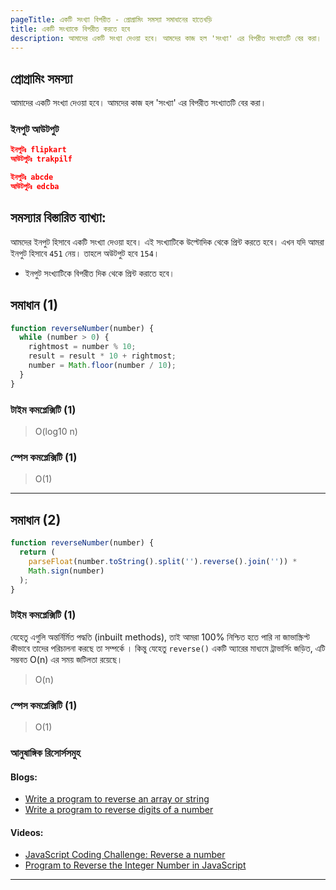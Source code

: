 ```yaml
---
pageTitle: একটি সংখ্যা বিপরীত - প্রোগ্রামিং সমস্যা সমাধানের হাতেখড়ি
title: একটি সংখ্যাকে বিপরীত করতে হবে
description: আমাদের একটি সংখ্যা দেওয়া হবে। আমদের কাজ হল 'সংখ্যা' এর বিপরীত সংখ্যাতটি বের করা।
---
```


## প্রোগ্রামিং সমস্যা

আমাদের একটি সংখ্যা দেওয়া হবে। আমদের কাজ হল 'সংখ্যা' এর বিপরীত সংখ্যাতটি বের করা।

### ইনপুট আউটপুট

```json
ইনপুটঃ flipkart
আউটপুটঃ trakpilf

ইনপুটঃ abcde
আউটপুটঃ edcba
```

## সমস্যার বিস্তারিত ব্যাখ্যা:

আমদের ইনপুট হিসাবে একটি সংখ্যা দেওয়া হবে। এই সংখ্যাটিকে উল্টোদিক থেকে প্রিন্ট করতে হবে। এখন যদি আমরা ইনপুট হিসাবে `451` নেয়। তাহলে অউটপুট হবে `154`।

- ইনপুট সংখ্যাটিকে বিপরীত দিক থেকে প্রিন্ট করাতে হবে।

## সমাধান (1)

```js
function reverseNumber(number) {
  while (number > 0) {
    rightmost = number % 10;
    result = result * 10 + rightmost;
    number = Math.floor(number / 10);
  }
}
```

### টাইম কমপ্লেক্সিটি (1)

> O(log10 n)

### স্পেস কমপ্লেক্সিটি (1)

> O(1)

---

## সমাধান (2)

```js
function reverseNumber(number) {
  return (
    parseFloat(number.toString().split('').reverse().join('')) *
    Math.sign(number)
  );
}
```

### টাইম কমপ্লেক্সিটি (1)

যেহেতু এগুলি অন্তর্নির্মিত পদ্ধতি (inbuilt methods), তাই আমরা 100% নিশ্চিত হতে পারি না জাভাস্ক্রিপ্ট কীভাবে তাদের পরিচালনা করছে তা সম্পর্কে । কিন্তু যেহেতু `reverse()` একটি অ্যারের মাধ্যমে ট্রাভার্সিং জড়িত, এটি সম্ভবত O(n) এর সময় জটিলতা রয়েছে।

> O(n)

### স্পেস কমপ্লেক্সিটি (1)

> O(1)

### আনুষাঙ্গিক রিসোর্সসমুহ

#### Blogs:

- [Write a program to reverse an array or string](https://www.geeksforgeeks.org/write-a-program-to-reverse-an-array-or-string/)
- [Write a program to reverse digits of a number](https://www.geeksforgeeks.org/write-a-program-to-reverse-digits-of-a-number/)

#### Videos:

- [JavaScript Coding Challenge: Reverse a number](https://www.youtube.com/watch?v=lzixNqKWBEg)
- [Program to Reverse the Integer Number in JavaScript](https://www.youtube.com/watch?v=jKvTfEnshNo)

---
